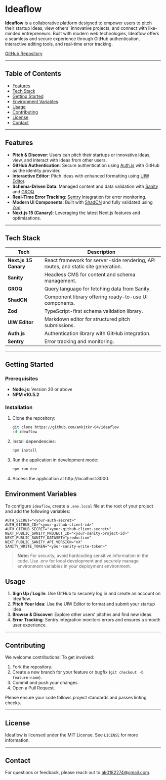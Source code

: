 # Ideaflow

**Ideaflow** is a collaborative platform designed to empower users to pitch their startup ideas, view others' innovative projects, and connect with like-minded entrepreneurs. Built with modern web technologies, Ideaflow offers a seamless and secure experience through GitHub authentication, interactive editing tools, and real-time error tracking.

[GitHub Repository](https://github.com/ankitkr-04/ideaflow)

---

## Table of Contents
- [Features](#features)
- [Tech Stack](#tech-stack)
- [Getting Started](#getting-started)
- [Environment Variables](#environment-variables)
- [Usage](#usage)
- [Contributing](#contributing)
- [License](#license)
- [Contact](#contact)

---

## Features

- **Pitch & Discover**: Users can pitch their startups or innovative ideas, view, and interact with ideas from other users.
- **GitHub Authentication**: Secure authentication using [Auth.js](https://authjs.dev/) with GitHub as the identity provider.
- **Interactive Editor**: Pitch ideas with enhanced formatting using [UIW Editor](https://uiwjs.github.io/react-md-editor/).
- **Schema-Driven Data**: Managed content and data validation with [Sanity](https://www.sanity.io/) and [GROQ](https://www.sanity.io/docs/groq).
- **Real-Time Error Tracking**: [Sentry](https://sentry.io/) integration for error monitoring.
- **Modern UI Components**: Built with [ShadCN](https://shadcn.dev/) and fully validated using [Zod](https://zod.dev/).
- **Next.js 15 (Canary)**: Leveraging the latest Next.js features and optimizations.

---

## Tech Stack

| Tech           | Description                                              |
|----------------|----------------------------------------------------------|
| **Next.js 15 Canary** | React framework for server-side rendering, API routes, and static site generation. |
| **Sanity**     | Headless CMS for content and schema management.          |
| **GROQ**       | Query language for fetching data from Sanity.            |
| **ShadCN**     | Component library offering ready-to-use UI components.   |
| **Zod**        | TypeScript-first schema validation library.              |
| **UIW Editor** | Markdown editor for structured pitch submissions.        |
| **Auth.js**    | Authentication library with GitHub integration.          |
| **Sentry**     | Error tracking and monitoring.                           |

---

## Getting Started

### Prerequisites
- **Node.js**: Version 20 or above
- **NPM v10.5.2**

### Installation

1. Clone the repository:
   ```bash
   git clone https://github.com/ankitkr-04/ideaflow
   cd ideaflow
   ```
   
2. Install dependencies:
   ```bash
   npm install
   ```

3. Run the application in development mode:
   ```bash
   npm run dev
   ```
4. Access the application at http://localhost:3000.

## Environment Variables

To configure `ideaflow`, create a `.env.local` file at the root of your project and add the following variables:

```plaintext
AUTH_SECRET="<your-auth-secret>"
AUTH_GITHUB_ID="<your-github-client-id>"
AUTH_GITHUB_SECRET="<your-github-client-secret>"
NEXT_PUBLIC_SANITY_PROJECT_ID="<your-sanity-project-id>"
NEXT_PUBLIC_SANITY_DATASET="production"
NEXT_PUBLIC_SANITY_API_VERSION="vX"
SANITY_WRITE_TOKEN="<your-sanity-write-token>"
```
> **Note:** For security, avoid hardcoding sensitive information in the code. Use .env for local development and securely manage environment variables in your deployment environment.

## Usage

1. **Sign Up / Log In**: Use GitHub to securely log in and create an account on Ideaflow.
2. **Pitch Your Idea**: Use the UIW Editor to format and submit your startup idea.
3. **Browse & Discover**: Explore other users’ pitches and find new ideas.
4. **Error Tracking**: Sentry integration monitors errors and ensures a smooth user experience.

---

## Contributing

We welcome contributions! To get involved:

1. Fork the repository.
2. Create a new branch for your feature or bugfix (`git checkout -b feature-name`).
3. Commit and push your changes.
4. Open a Pull Request.

Please ensure your code follows project standards and passes linting checks.

---

## License

Ideaflow is licensed under the MIT License. See `LICENSE` for more information.

---

## Contact

For questions or feedback, please reach out to [ak0182274@gmail.com](mailto:ak0182274@gmail.com).

